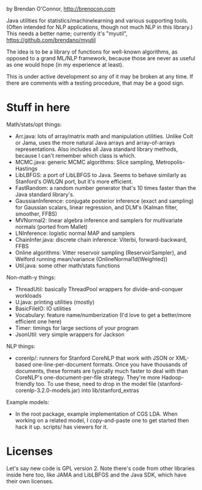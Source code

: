 by Brendan O'Connor, http://brenocon.com

Java utilities for statistics/machinelearning and various supporting tools.
(Often intended for NLP applications, though not much NLP in this library.)
This needs a better name; currently it's "myutil",
https://github.com/brendano/myutil

The idea is to be a library of functions for well-known algorithms, as opposed
to a grand ML/NLP framework, because those are never as useful as one would
hope (in my experience at least).

This is under active development so any of it may be broken at any time.
If there are comments with a testing procedure, that may be a good sign.

# Stuff in here

Math/stats/opt things:
* Arr.java: lots of array/matrix math and manipulation utilities.  Unlike Colt
  or Jama, uses the more natural Java arrays and array-of-arrays
  representations.  Also includes all Java standard library methods, because I
  can't remember which class is which.
* MCMC.java: generic MCMC algorithms: Slice sampling, Metropolis-Hastings
* LibLBFGS: a port of LibLBFGS to Java.  Seems to behave similarly as
  Stanford's OWLQN port, but it's more efficient.
* FastRandom: a random number generator that's 10 times faster than the Java
  standard library's.
* GaussianInference: conjugate posterior inference (exact and sampling) for
  Gaussian scalars, linear regression, and DLM's (Kalman filter, smoother,
  FFBS)
* MVNormal2: linear algebra inference and samplers for multivariate normals
  (ported from Mallet)
* LNInference: logistic normal MAP and samplers
* ChainInfer.java: discrete chain inference: Viterbi, forward-backward, FFBS
* Online algorithms: Vitter reservoir sampling (ReservoirSampler), and Welford
  running mean/variance (OnlineNormal1d(Weighted))
* Util.java: some other math/stats functions

Non-math-y things:
* ThreadUtil: basically ThreadPool wrappers for divide-and-conquer workloads
* U.java: printing utilities (mostly)
* BasicFileIO: IO utilities
* Vocabulary: feature name/numberization (I'd love to get a better/more
  efficient one here)
* Timer: timings for large sections of your program
* JsonUtil: very simple wrappers for Jackson

NLP things:
* corenlp/: runners for Stanford CoreNLP that work with JSON or XML-based
  one-line-per-document formats.  Once you have thousands of documents, these
  formats are typically much faster to deal with than CoreNLP's
  one-document-per-file strategy.  They're more Hadoop-friendly too.  To use
  these, need to drop in the model file (stanford-corenlp-3.2.0-models.jar)
  into lib/stanford_extras

Example models:
* In the root package, example implementation of CGS LDA. When working
  on a related model, I copy-and-paste one to get started then hack it up.
  scripts/ has viewers for it.

# Licenses

Let's say new code is GPL version 2.
Note there's code from other libraries inside here too,
like JAMA and LibLBFGS and the Java SDK, which have their own licenses.

